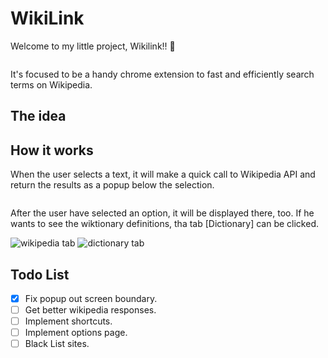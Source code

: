 # WikiLink
Welcome to my little project, Wikilink!! 🖖

 <p align="center">
 <img src="https://github.com/g-nogueira/WikiLink/blob/master/public/images/icon01/01wikilink128.png?raw=true" alt="">
 </p>

It's focused to be a handy chrome extension to fast and efficiently search terms on Wikipedia.

## The idea

## How it works
When the user selects a text, it will make a quick call to Wikipedia API and return the results as a popup below the selection.

 <p align="center">
    <img style="max-width: 50%;" src="https://github.com/g-nogueira/WikiLink/blob/master/public/images/readme/main.png" alt="">
 </p>
 
After the user have selected an option, it will be displayed there, too. If he wants to see the wiktionary definitions, tha tab [Dictionary] can be clicked.

![wikipedia tab](https://github.com/g-nogueira/WikiLink/blob/master/public/images/readme/Wikipedia-Info.png) ![dictionary tab](https://github.com/g-nogueira/WikiLink/blob/master/public/images/readme/Dictionary-info.png)

## Todo List
- [x] Fix popup out screen boundary.
- [ ] Get better wikipedia responses.
- [ ] Implement shortcuts.
- [ ] Implement options page.
- [ ] Black List sites.